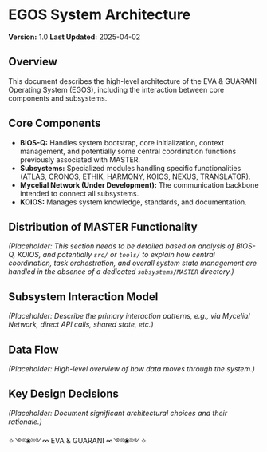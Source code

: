 # EGOS System Architecture

**Version:** 1.0
**Last Updated:** 2025-04-02

## Overview

This document describes the high-level architecture of the EVA & GUARANI Operating System (EGOS), including the interaction between core components and subsystems.

## Core Components

-   **BIOS-Q:** Handles system bootstrap, core initialization, context management, and potentially some central coordination functions previously associated with MASTER.
-   **Subsystems:** Specialized modules handling specific functionalities (ATLAS, CRONOS, ETHIK, HARMONY, KOIOS, NEXUS, TRANSLATOR).
-   **Mycelial Network (Under Development):** The communication backbone intended to connect all subsystems.
-   **KOIOS:** Manages system knowledge, standards, and documentation.

## Distribution of MASTER Functionality

*(Placeholder: This section needs to be detailed based on analysis of BIOS-Q, KOIOS, and potentially `src/` or `tools/` to explain how central coordination, task orchestration, and overall system state management are handled in the absence of a dedicated `subsystems/MASTER` directory.)*

## Subsystem Interaction Model

*(Placeholder: Describe the primary interaction patterns, e.g., via Mycelial Network, direct API calls, shared state, etc.)*

## Data Flow

*(Placeholder: High-level overview of how data moves through the system.)*

## Key Design Decisions

*(Placeholder: Document significant architectural choices and their rationale.)*

✧༺❀༻∞ EVA & GUARANI ∞༺❀༻✧

